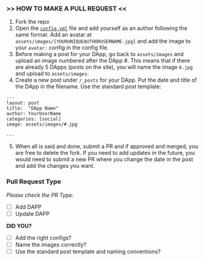 ### >> HOW TO MAKE A PULL REQUEST <<
1. Fork the repo
2. Open the [`config.yml`](https://github.com/CloutContracts/dapp-browser/blob/master/_config.yml) file and add yourself as an author following the same format. Add an avatar at `assets/images/[YOURUNIQUEAUTHORUSERNAME.jpg]` and add the image to your `avatar:` config in the config file.
3. Before making a post for your DApp, go back to `assets/images` and upload an image numbered after the DApp #. This means that if there are already 5 DApps (posts on the site), you will name the image `6.jpg` and upload to `assets/images`.
4. Create a new post under `/_posts` for your DApp. Put the date and title of the DApp in the filename. Use the standard post template:

```
---
layout: post
title:  "DApp Name"
author: YourUserName
categories: [social]
image: assets/images/#.jpg

---
```
5. When all is said and done, submit a PR and if approved and merged, you are free to delete the fork. If you need to add updates in the future, you would need to submit a new PR where you change the date in the post and add the changes you want.

### Pull Request Type
*Please check the PR Type:*
- [ ] Add DAPP
- [ ] Update DAPP

**DID YOU?**
- [ ] Add the right configs?
- [ ] Name the images correctly?
- [ ] Use the standard post template and naming conventions?
